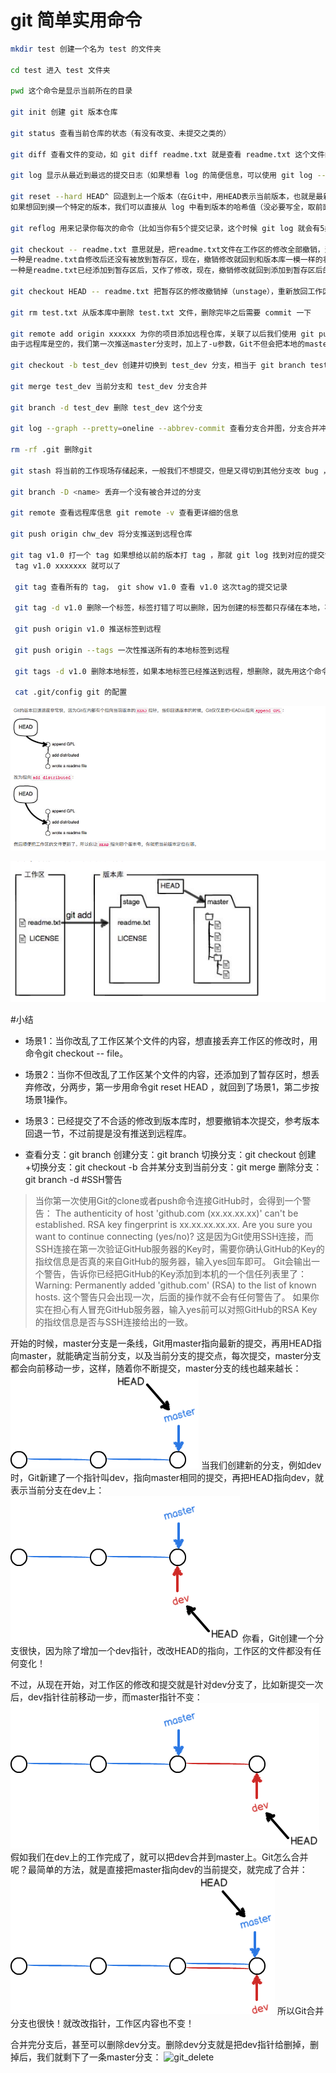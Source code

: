 # git 简单实用命令
```bash
mkdir test 创建一个名为 test 的文件夹

cd test 进入 test 文件夹

pwd 这个命令是显示当前所在的目录

git init 创建 git 版本仓库

git status 查看当前仓库的状态（有没有改变、未提交之类的）

git diff 查看文件的变动，如 git diff readme.txt 就是查看 readme.txt 这个文件的改动

git log 显示从最近到最远的提交日志（如果想看 log 的简便信息，可以使用 git log --pretty=oneline 这个命令）

git reset --hard HEAD^ 回退到上一个版本（在Git中，用HEAD表示当前版本，也就是最新的提交1094adb...（注意我的提交ID和你的肯定不一样），上一个版本就是HEAD^，上上一个版本就是HEAD^^，当然往上100个版本写100个^比较容易数不过来，所以写成HEAD~100）
如果想回到摸一个特定的版本，我们可以直接从 log 中看到版本的哈希值（没必要写全，取前面几位就行，一般 8 位），如 git reset --hard e475afc9

git reflog 用来记录你每次的命令（比如当你有5个提交记录，这个时候 git log 就会有5条记录，当你使用 git rese t回到第一个版本的时候，这个时候你使用 git log 查看就只有第一次提交记录的 log 了，这个时候你再去想通过 hash 值回到第五个版本找不到这个 hash 了，这个时候就可以通过这个命令查看你的变动记录）

git checkout -- readme.txt 意思就是，把readme.txt文件在工作区的修改全部撤销，这里有两种情况：
一种是readme.txt自修改后还没有被放到暂存区，现在，撤销修改就回到和版本库一模一样的状态；
一种是readme.txt已经添加到暂存区后，又作了修改，现在，撤销修改就回到添加到暂存区后的状态。

git checkout HEAD -- readme.txt 把暂存区的修改撤销掉（unstage），重新放回工作区（如果我们的修改已经提交到了暂存区，我们想回到之前未修改的工作区可以两步走，第一步使用 git checkout HEAD -- readme.txt 回到工作区。 第二步使用 git checkout -- readme.txt 回到修改前）

git rm test.txt 从版本库中删除 test.txt 文件，删除完毕之后需要 commit 一下

git remote add origin xxxxxx 为你的项目添加远程仓库，关联了以后我们使用 git push -u origin master 命令将我们的本地内容推送到远程仓库中（把本地库的内容推送到远程，用git push命令，实际上是把当前分支master推送到远程。
由于远程库是空的，我们第一次推送master分支时，加上了-u参数，Git不但会把本地的master分支内容推送的远程新的master分支，还会把本地的master分支和远程的master分支关联起来，在以后的推送或者拉取时就可以简化命令， 就是说以后推送就是用 git push origin master 就可以了）

git checkout -b test_dev 创建并切换到 test_dev 分支，相当于 git branch test_dev 和 git checkout test_dev 这两个命令

git merge test_dev 当前分支和 test_dev 分支合并

git branch -d test_dev 删除 test_dev 这个分支

git log --graph --pretty=oneline --abbrev-commit 查看分支合并图，分支合并冲突以后解决冲突，然后再 add 一下 commit 一下就行

rm -rf .git 删除git

git stash 将当前的工作现场存储起来，一般我们不想提交，但是又得切到其他分支改 bug ，这个时候就可以用这个命令，当 bug 修复完毕，从其他分支切换回来的时候，使用 git stash list 查看你的存储情况，然后使用 git stash pop 回到你最初的工作现场

git branch -D <name> 丢弃一个没有被合并过的分支

git remote 查看远程库信息 git remote -v 查看更详细的信息

git push origin chw_dev 将分支推送到远程仓库

git tag v1.0 打一个 tag 如果想给以前的版本打 tag ，那就 git log 找到对应的提交记录， 使用个git
 tag v1.0 xxxxxxx 就可以了
 
 git tag 查看所有的 tag， git show v1.0 查看 v1.0 这次tag的提交记录
 
 git tag -d v1.0 删除一个标签，标签打错了可以删除，因为创建的标签都只存储在本地，不会自动推送到远程。所以，打错的标签可以在本地安全删除。如果要推送某个标签到远程，使用命令git push origin <tagname>
 
 git push origin v1.0 推送标签到远程
 
 git push origin --tags 一次性推送所有的本地标签到远程
 
 git tags -d v1.0 删除本地标签，如果本地标签已经推送到远程，想删除，就先用这个命令把本地的标签先删除，然后使用 git push origin :refs/tags/v1.0 这个命令
 
 cat .git/config git 的配置
```
![git head 原理](https://github.com/loveway/LearnBlog/blob/master/Notes/Git/picture/git_head.png)

![git 工作区与暂存区](https://github.com/loveway/LearnBlog/blob/master/Notes/Git/picture/git_stash.png)

#小结
* 场景1：当你改乱了工作区某个文件的内容，想直接丢弃工作区的修改时，用命令git checkout -- file。

* 场景2：当你不但改乱了工作区某个文件的内容，还添加到了暂存区时，想丢弃修改，分两步，第一步用命令git reset HEAD <file>，就回到了场景1，第二步按场景1操作。

* 场景3：已经提交了不合适的修改到版本库时，想要撤销本次提交，参考版本回退一节，不过前提是没有推送到远程库。

* 查看分支：git branch
创建分支：git branch <name>
切换分支：git checkout <name>
创建+切换分支：git checkout -b <name>
合并某分支到当前分支：git merge <name>
删除分支：git branch -d <name>
#SSH警告
> 当你第一次使用Git的clone或者push命令连接GitHub时，会得到一个警告：
The authenticity of host 'github.com (xx.xx.xx.xx)' can't be established.
RSA key fingerprint is xx.xx.xx.xx.xx.
Are you sure you want to continue connecting (yes/no)?
这是因为Git使用SSH连接，而SSH连接在第一次验证GitHub服务器的Key时，需要你确认GitHub的Key的指纹信息是否真的来自GitHub的服务器，输入yes回车即可。
Git会输出一个警告，告诉你已经把GitHub的Key添加到本机的一个信任列表里了：
Warning: Permanently added 'github.com' (RSA) to the list of known hosts.
这个警告只会出现一次，后面的操作就不会有任何警告了。
如果你实在担心有人冒充GitHub服务器，输入yes前可以对照GitHub的RSA Key的指纹信息是否与SSH连接给出的一致。

开始的时候，master分支是一条线，Git用master指向最新的提交，再用HEAD指向master，就能确定当前分支，以及当前分支的提交点，每次提交，master分支都会向前移动一步，这样，随着你不断提交，master分支的线也越来越长：
![git_master](https://github.com/loveway/LearnBlog/blob/master/Notes/Git/picture/git_master.png)
当我们创建新的分支，例如dev时，Git新建了一个指针叫dev，指向master相同的提交，再把HEAD指向dev，就表示当前分支在dev上：
![git_dev](https://github.com/loveway/LearnBlog/blob/master/Notes/Git/picture/git_dev.png)
你看，Git创建一个分支很快，因为除了增加一个dev指针，改改HEAD的指向，工作区的文件都没有任何变化！

不过，从现在开始，对工作区的修改和提交就是针对dev分支了，比如新提交一次后，dev指针往前移动一步，而master指针不变：
![git_dev2](https://github.com/loveway/LearnBlog/blob/master/Notes/Git/picture/git_dev2.png)
假如我们在dev上的工作完成了，就可以把dev合并到master上。Git怎么合并呢？最简单的方法，就是直接把master指向dev的当前提交，就完成了合并：
![git_merge](https://github.com/loveway/LearnBlog/blob/master/Notes/Git/picture/git_merge.png)
所以Git合并分支也很快！就改改指针，工作区内容也不变！

合并完分支后，甚至可以删除dev分支。删除dev分支就是把dev指针给删掉，删掉后，我们就剩下了一条master分支：
![git_delete](https://github.com/loveway/LearnBlog/blob/master/Notes/Git/picture/git_delete.png)
